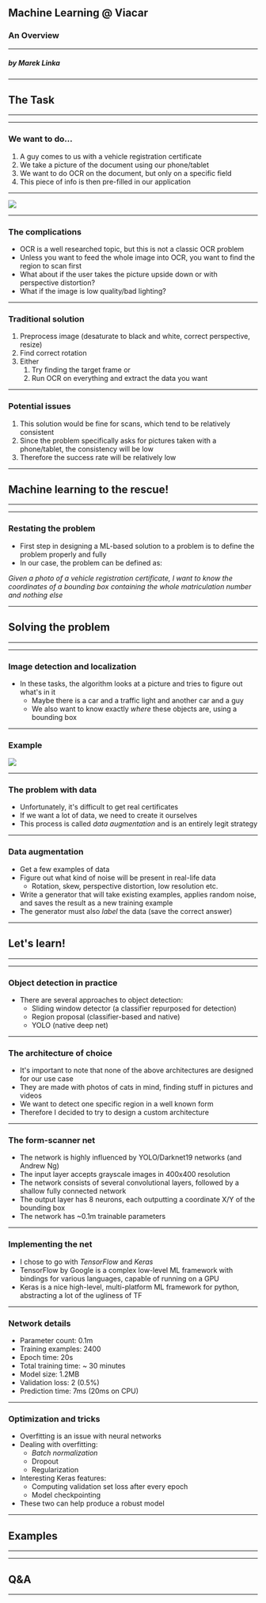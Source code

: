 ## Machine Learning @ Viacar
### An Overview
-----

##### _by Marek Linka_

---

## The Task
-----

----

### We want to do...

1. A guy comes to us with a vehicle registration certificate
2. We take a picture of the document using our phone/tablet
3. We want to do OCR on the document, but only on a specific field
4. This piece of info is then pre-filled in our application

----

![](images/certificate_example.png)

----

### The complications

* OCR is a well researched topic, but this is not a classic OCR problem
* Unless you want to feed the whole image into OCR, you want to find the region to scan first
* What about if the user takes the picture upside down or with perspective distortion?
* What if the image is low quality/bad lighting?

----

### Traditional solution

1. Preprocess image (desaturate to black and white, correct perspective, resize)
2. Find correct rotation
3. Either
    1. Try finding the target frame or
    2. Run OCR on everything and extract the data you want

----

### Potential issues

1. This solution would be fine for scans, which tend to be relatively consistent
2. Since the problem specifically asks for pictures taken with a phone/tablet, the consistency will be low
3. Therefore the success rate will be relatively low

---

## Machine learning to the rescue!
-----

----

### Restating the problem

* First step in designing a ML-based solution to a problem is to define the problem properly and fully
* In our case, the problem can be defined as:

_Given a photo of a vehicle registration certificate, I want to know the coordinates of a bounding box containing the whole matriculation number and nothing else_

---

## Solving the problem
-----

----

### Image detection and localization

* In these tasks, the algorithm looks at a picture and tries to figure out what's in it
    * Maybe there is a car and a traffic light and another car and a guy
    * We also want to know exactly _where_ these objects are, using a bounding box

----

### Example

![](https://software.intel.com/sites/default/files/managed/a7/55/object-detection-recognition-and-tracking-fig00.jpg)

----

### The problem with data

* Unfortunately, it's difficult to get real certificates
* If we want a lot of data, we need to create it ourselves
* This process is called _data augmentation_ and is an entirely legit strategy

----

### Data augmentation

* Get a few examples of data
* Figure out what kind of noise will be present in real-life data
    * Rotation, skew, perspective distortion, low resolution etc.
* Write a generator that will take existing examples, applies random noise, and saves the result as a new training example
* The generator must also _label_ the data (save the correct answer)

---

## Let's learn!
-----

----

### Object detection in practice

* There are several approaches to object detection:
    * Sliding window detector (a classifier repurposed for detection)
    * Region proposal (classifier-based and native)
    * YOLO (native deep net)

----

### The architecture of choice

* It's important to note that none of the above architectures are designed for our use case
* They are made with photos of cats in mind, finding stuff in pictures and videos
* We want to detect one specific region in a well known form
* Therefore I decided to try to design a custom architecture

----

### The form-scanner net

* The network is highly influenced by YOLO/Darknet19 networks (and Andrew Ng)
* The input layer accepts grayscale images in 400x400 resolution
* The network consists of several convolutional layers, followed by a shallow fully connected network
* The output layer has 8 neurons, each outputting a coordinate X/Y of the bounding box
* The network has ~0.1m trainable parameters

----

### Implementing the net

* I chose to go with _TensorFlow_ and _Keras_
* TensorFlow by Google is a complex low-level ML framework with bindings for various languages, capable of running on a GPU
* Keras is a nice high-level, multi-platform ML framework for python, abstracting a lot of the ugliness of TF

----

### Network details

* Parameter count: 0.1m
* Training examples: 2400
* Epoch time: 20s
* Total training time: ~ 30 minutes
* Model size: 1.2MB
* Validation loss: 2 (0.5%)
* Prediction time: 7ms (20ms on CPU)

----

### Optimization and tricks

* Overfitting is an issue with neural networks
* Dealing with overfitting:
    * _Batch normalization_
    * Dropout
    * Regularization
* Interesting Keras features:
    * Computing validation set loss after every epoch
    * Model checkpointing
* These two can help produce a robust model

---

## Examples
-----

---

## Q&A
-----